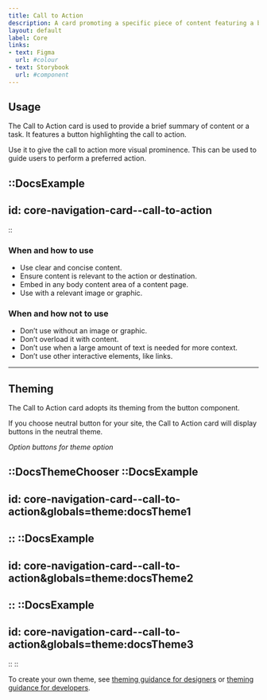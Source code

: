 ```yaml
---
title: Call to Action
description: A card promoting a specific piece of content featuring a button highlighting the call to action.
layout: default
label: Core
links:
- text: Figma
  url: #colour
- text: Storybook
  url: #component
---
```


## Usage
The Call to Action card is used to provide a brief summary of content or a task. It features a button highlighting the call to action.

Use it to give the call to action more visual prominence. This can be used to guide users to perform a preferred action.

::DocsExample
---
id: core-navigation-card--call-to-action
---
::

### When and how to use
- Use clear and concise content.
- Ensure content is relevant to the action or destination.
- Embed in any body content area of a content page.
- Use with a relevant image or graphic.

### When and how not to use
- Don’t use without an image or graphic.
- Don’t overload it with content.
- Don’t use when a large amount of text is needed for more context.
- Don’t use other interactive elements, like links.

---

## Theming
The Call to Action card adopts its theming from the button component.

If you choose neutral button for your site, the Call to Action card will display buttons in the neutral theme.  

*Option buttons for theme option*

::DocsThemeChooser
  ::DocsExample
  ---
  id: core-navigation-card--call-to-action&globals=theme:docsTheme1
  ---
  ::
  ::DocsExample
  ---
  id: core-navigation-card--call-to-action&globals=theme:docsTheme2
  ---
  ::
  ::DocsExample
  ---
  id: core-navigation-card--call-to-action&globals=theme:docsTheme3
  ---
  ::
::

To create your own theme, see [theming guidance for designers]() or [theming guidance for developers]().
